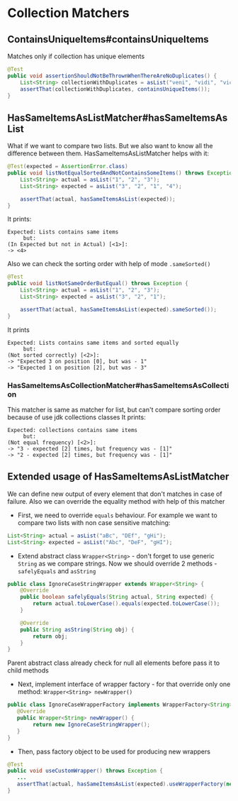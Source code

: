 # Collection Matchers

## ContainsUniqueItems#containsUniqueItems

Matches only if collection has unique elements

```java
@Test
public void assertionShouldNotBeThrownWhenThereAreNoDuplicates() {
    List<String> collectionWithDuplicates = asList("veni", "vidi", "vici");
    assertThat(collectionWithDuplicates, containsUniqueItems());
}
```

## HasSameItemsAsListMatcher#hasSameItemsAsList

What if we want to compare two lists. But we also want to know all the difference between them.
HasSameItemsAsListMatcher helps with it:

```java
@Test(expected = AssertionError.class)
public void listNotEqualSortedAndNotContainsSomeItems() throws Exception {
    List<String> actual = asList("1", "2", "3");
    List<String> expected = asList("3", "2", "1", "4");

    assertThat(actual, hasSameItemsAsList(expected));
}
```

It prints:

```
Expected: Lists contains same items
     but:
(In Expected but not in Actual) [<1>]:
-> <4>
```

Also we can check the sorting order with help of mode ``.sameSorted()``

```java
@Test
public void listNotSameOrderButEqual() throws Exception {
    List<String> actual = asList("1", "2", "3");
    List<String> expected = asList("3", "2", "1");

    assertThat(actual, hasSameItemsAsList(expected).sameSorted());
}
```

It prints

```
Expected: Lists contains same items and sorted equally
     but:
(Not sorted correctly) [<2>]:
-> "Expected 3 on position [0], but was - 1"
-> "Expected 1 on position [2], but was - 3"
```

### HasSameItemsAsCollectionMatcher#hasSameItemsAsCollection

This matcher is same as matcher for list, but can't compare sorting order because of use jdk collections classes
It prints:
```
Expected: collections contains same items
     but:
(Not equal frequency) [<2>]:
-> "3 - expected [2] times, but frequency was - [1]"
-> "2 - expected [2] times, but frequency was - [1]"
```



## Extended usage of HasSameItemsAsListMatcher

We can define new output of every element that don't matches in case of failure.
Also we can override the equality method with help of this matcher

* First, we need to override `equals` behaviour. For example we want to compare two lists with non case sensitive matching:
```java
List<String> actual = asList("aBc", "DEf", "gHi");
List<String> expected = asList("Abc", "DeF", "gHI");
```

* Extend abstract class `Wrapper<String>` - don't forget to use generic `String` as we compare strings.
Now we should override 2 methods - `safelyEquals` and `asString`
```java
public class IgnoreCaseStringWrapper extends Wrapper<String> {
    @Override
    public boolean safelyEquals(String actual, String expected) {
        return actual.toLowerCase().equals(expected.toLowerCase());
    }

    @Override
    public String asString(String obj) {
        return obj;
    }
}
```
Parent abstract class already check for null all elements before pass it to child methods

* Next, implement interface of wrapper factory - for that override only one method: `Wrapper<String> newWrapper()`

```java
public class IgnoreCaseWrapperFactory implements WrapperFactory<String> {
   @Override
   public Wrapper<String> newWrapper() {
        return new IgnoreCaseStringWrapper();
   }
}
```

* Then, pass factory object to be used for producing new wrappers

```java
@Test
public void useCustomWrapper() throws Exception {
   ...
   assertThat(actual, hasSameItemsAsList(expected).useWrapperFactory(new IgnoreCaseWrapperFactory()));
}
```
